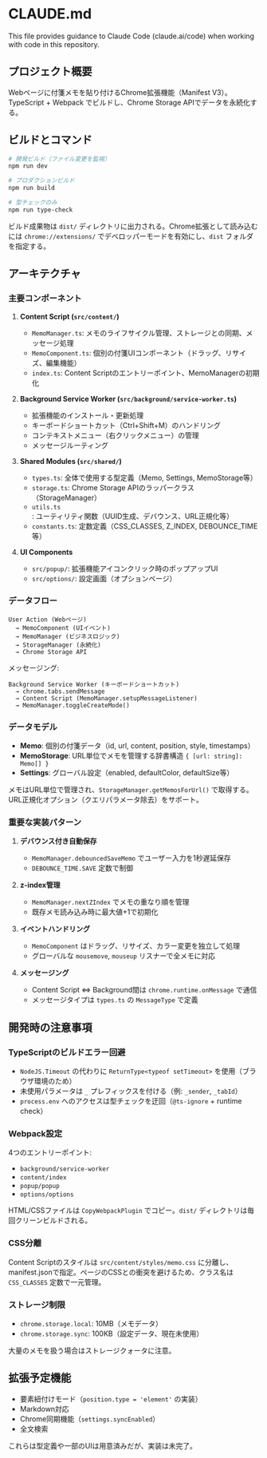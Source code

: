# CLAUDE.md

This file provides guidance to Claude Code (claude.ai/code) when working with code in this repository.

## プロジェクト概要

Webページに付箋メモを貼り付けるChrome拡張機能（Manifest V3）。TypeScript + Webpack でビルドし、Chrome Storage APIでデータを永続化する。

## ビルドとコマンド

```bash
# 開発ビルド（ファイル変更を監視）
npm run dev

# プロダクションビルド
npm run build

# 型チェックのみ
npm run type-check
```

ビルド成果物は `dist/` ディレクトリに出力される。Chrome拡張として読み込むには `chrome://extensions/` でデベロッパーモードを有効にし、`dist` フォルダを指定する。

## アーキテクチャ

### 主要コンポーネント

1. **Content Script (`src/content/`)**
   - `MemoManager.ts`: メモのライフサイクル管理、ストレージとの同期、メッセージ処理
   - `MemoComponent.ts`: 個別の付箋UIコンポーネント（ドラッグ、リサイズ、編集機能）
   - `index.ts`: Content Scriptのエントリーポイント、MemoManagerの初期化

2. **Background Service Worker (`src/background/service-worker.ts`)**
   - 拡張機能のインストール・更新処理
   - キーボードショートカット（Ctrl+Shift+M）のハンドリング
   - コンテキストメニュー（右クリックメニュー）の管理
   - メッセージルーティング

3. **Shared Modules (`src/shared/`)**
   - `types.ts`: 全体で使用する型定義（Memo, Settings, MemoStorage等）
   - `storage.ts`: Chrome Storage APIのラッパークラス（StorageManager）
   - `utils.ts`: ユーティリティ関数（UUID生成、デバウンス、URL正規化等）
   - `constants.ts`: 定数定義（CSS_CLASSES, Z_INDEX, DEBOUNCE_TIME等）

4. **UI Components**
   - `src/popup/`: 拡張機能アイコンクリック時のポップアップUI
   - `src/options/`: 設定画面（オプションページ）

### データフロー

```
User Action (Webページ)
  → MemoComponent (UIイベント)
  → MemoManager (ビジネスロジック)
  → StorageManager (永続化)
  → Chrome Storage API
```

メッセージング:
```
Background Service Worker (キーボードショートカット)
  → chrome.tabs.sendMessage
  → Content Script (MemoManager.setupMessageListener)
  → MemoManager.toggleCreateMode()
```

### データモデル

- **Memo**: 個別の付箋データ（id, url, content, position, style, timestamps）
- **MemoStorage**: URL単位でメモを管理する辞書構造 `{ [url: string]: Memo[] }`
- **Settings**: グローバル設定（enabled, defaultColor, defaultSize等）

メモはURL単位で管理され、`StorageManager.getMemosForUrl()` で取得する。URL正規化オプション（クエリパラメータ除去）をサポート。

### 重要な実装パターン

1. **デバウンス付き自動保存**
   - `MemoManager.debouncedSaveMemo` でユーザー入力を1秒遅延保存
   - `DEBOUNCE_TIME.SAVE` 定数で制御

2. **z-index管理**
   - `MemoManager.nextZIndex` でメモの重なり順を管理
   - 既存メモ読み込み時に最大値+1で初期化

3. **イベントハンドリング**
   - `MemoComponent` はドラッグ、リサイズ、カラー変更を独立して処理
   - グローバルな `mousemove`, `mouseup` リスナーで全メモに対応

4. **メッセージング**
   - Content Script ⇔ Background間は `chrome.runtime.onMessage` で通信
   - メッセージタイプは `types.ts` の `MessageType` で定義

## 開発時の注意事項

### TypeScriptのビルドエラー回避

- `NodeJS.Timeout` の代わりに `ReturnType<typeof setTimeout>` を使用（ブラウザ環境のため）
- 未使用パラメータは `_` プレフィックスを付ける（例: `_sender`, `_tabId`）
- `process.env` へのアクセスは型チェックを迂回（`@ts-ignore` + runtime check）

### Webpack設定

4つのエントリーポイント:
- `background/service-worker`
- `content/index`
- `popup/popup`
- `options/options`

HTML/CSSファイルは `CopyWebpackPlugin` でコピー。`dist/` ディレクトリは毎回クリーンビルドされる。

### CSS分離

Content Scriptのスタイルは `src/content/styles/memo.css` に分離し、manifest.jsonで指定。ページのCSSとの衝突を避けるため、クラス名は `CSS_CLASSES` 定数で一元管理。

### ストレージ制限

- `chrome.storage.local`: 10MB（メモデータ）
- `chrome.storage.sync`: 100KB（設定データ、現在未使用）

大量のメモを扱う場合はストレージクォータに注意。

## 拡張予定機能

- 要素紐付けモード（`position.type = 'element'` の実装）
- Markdown対応
- Chrome同期機能（`settings.syncEnabled`）
- 全文検索

これらは型定義や一部のUIは用意済みだが、実装は未完了。
